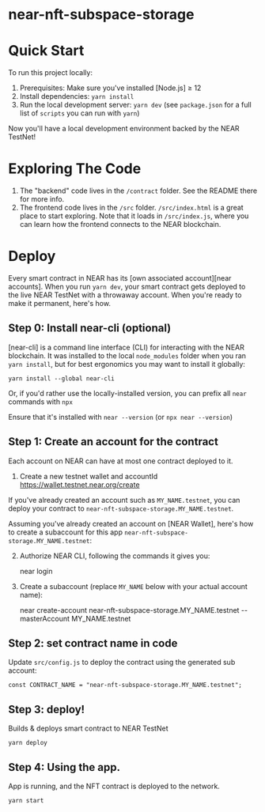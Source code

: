 # near-nft-subspace-storage

# Quick Start

To run this project locally:

1. Prerequisites: Make sure you've installed [Node.js] ≥ 12
2. Install dependencies: `yarn install`
3. Run the local development server: `yarn dev` (see `package.json` for a
   full list of `scripts` you can run with `yarn`)

Now you'll have a local development environment backed by the NEAR TestNet!

# Exploring The Code

1. The "backend" code lives in the `/contract` folder. See the README there for
   more info.
2. The frontend code lives in the `/src` folder. `/src/index.html` is a great
   place to start exploring. Note that it loads in `/src/index.js`, where you
   can learn how the frontend connects to the NEAR blockchain.

# Deploy

Every smart contract in NEAR has its [own associated account][near accounts]. When you run `yarn dev`, your smart contract gets deployed to the live NEAR TestNet with a throwaway account. When you're ready to make it permanent, here's how.

## Step 0: Install near-cli (optional)

[near-cli] is a command line interface (CLI) for interacting with the NEAR blockchain. It was installed to the local `node_modules` folder when you ran `yarn install`, but for best ergonomics you may want to install it globally:

    yarn install --global near-cli

Or, if you'd rather use the locally-installed version, you can prefix all `near` commands with `npx`

Ensure that it's installed with `near --version` (or `npx near --version`)

## Step 1: Create an account for the contract

Each account on NEAR can have at most one contract deployed to it.

1. Create a new testnet wallet and accountId https://wallet.testnet.near.org/create

If you've already created an account such as `MY_NAME.testnet`, you can deploy your contract to `near-nft-subspace-storage.MY_NAME.testnet`.

Assuming you've already created an account on [NEAR Wallet], here's how to create a subaccount for this app `near-nft-subspace-storage.MY_NAME.testnet`:

2. Authorize NEAR CLI, following the commands it gives you:

   near login

3. Create a subaccount (replace `MY_NAME` below with your actual account name):

   near create-account near-nft-subspace-storage.MY_NAME.testnet --masterAccount MY_NAME.testnet

## Step 2: set contract name in code

Update `src/config.js` to deploy the contract using the generated sub account:

    const CONTRACT_NAME = "near-nft-subspace-storage.MY_NAME.testnet";

## Step 3: deploy!

Builds & deploys smart contract to NEAR TestNet

    yarn deploy

## Step 4: Using the app.

App is running, and the NFT contract is deployed to the network.

    yarn start
